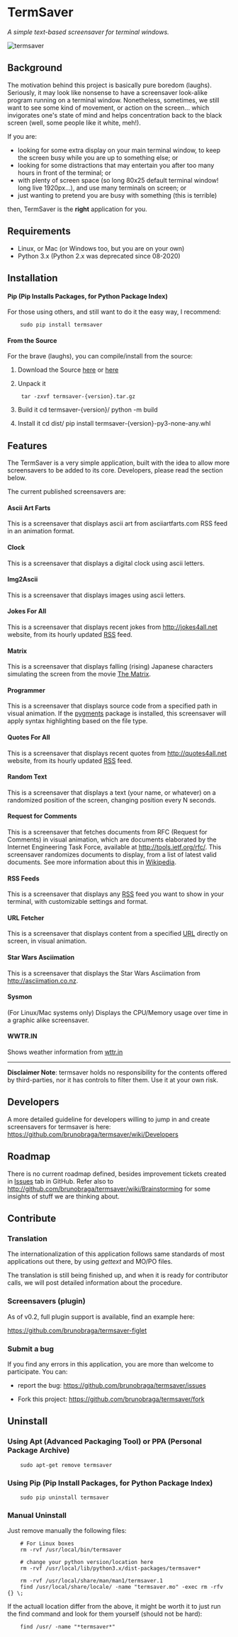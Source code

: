 <!-- 
###############################################################################
#
# file:     README.md
#
# Purpose:  holds basic information about termsaver application, 
#           in markdown format for GitHub.
#
# Note:     This file is part of Termsaver application, and should not be used
#           or executed separately.
#
###############################################################################
#
# Copyright 2012 Termsaver
#
# Licensed under the Apache License, Version 2.0 (the "License"); you may
# not use this file except in compliance with the License. You may obtain
# a copy of the License at
#
#     http://www.apache.org/licenses/LICENSE-2.0
#
# Unless required by applicable law or agreed to in writing, software
# distributed under the License is distributed on an "AS IS" BASIS, WITHOUT
# WARRANTIES OR CONDITIONS OF ANY KIND, either express or implied. See the
# License for the specific language governing permissions and limitations
# under the License.
#
###############################################################################
-->

TermSaver
=========

*A simple text-based screensaver for terminal windows.*

![termsaver](https://github.com/brunobraga/termsaver/raw/master/extras/termsaver-main_medium.jpeg)


Background
----------

The motivation behind this project is basically pure boredom (laughs). 
Seriously, it may look like nonsense to have a screensaver look-alike program
running on a terminal window. Nonetheless, sometimes, we still want to see some
kind of movement, or action on the screen... which invigorates one's state of
mind and helps concentration back to the black screen (well, some people like 
it white, meh!).

If you are:

  * looking for some extra display on your main terminal window, to keep the 
    screen busy while you are up to something else; or
  * looking for some distractions that may entertain you after too many hours
    in front of the terminal; or
  * with plenty of screen space (so long 80x25 default terminal window! long 
    live 1920px...), and use many terminals on screen; or
  * just wanting to pretend you are busy with something (this is terrible)

then, TermSaver is the **right** application for you.


Requirements
------------

  * Linux, or Mac (or Windows too, but you are on your own)
  * Python 3.x (Python 2.x was deprecated since 08-2020)


Installation
------------
#### Pip (Pip Installs Packages, for Python Package Index)

For those using others, and still want to do it the easy way, I recommend:

        sudo pip install termsaver


#### From the Source

For the brave (laughs), you can compile/install from the source:

1. Download the Source 
[here](http://pypi.python.org/pypi/termsaver/) or [here](https://github.com/brunobraga/termsaver/)

2. Unpack it
     
        tar -zxvf termsaver-{version}.tar.gz

3. Build it
        cd termsaver-{version}/
        python -m build

3. Install it
        cd dist/
        pip install termsaver-{version}-py3-none-any.whl


Features
--------

The TermSaver is a very simple application, built with the idea to allow more 
screensavers to be added to its core. Developers, please read the section below. 

The current published screensavers are:


#### Ascii Art Farts

This is a screensaver that displays ascii art from asciiartfarts.com 
RSS feed in an animation format. 


#### Clock

This is a screensaver that displays a digital clock using ascii letters.


#### Img2Ascii

This is a screensaver that displays images using ascii letters.


#### Jokes For All

This is a screensaver that displays recent jokes from <http://jokes4all.net>
website, from its hourly updated [RSS](http://en.wikipedia.org/wiki/RSS) feed.


#### Matrix

This is a screensaver that displays falling (rising) Japanese characters
simulating the screen from the movie 
[The Matrix](http://en.wikipedia.org/wiki/The_Matrix).


#### Programmer

This is a screensaver that displays source code from a specified path in
visual animation. If the [pygments](https://pygments.org/) package is installed, this screensaver
will apply syntax highlighting based on the file type.

#### Quotes For All

This is a screensaver that displays recent quotes from <http://quotes4all.net>
website, from its hourly updated [RSS](http://en.wikipedia.org/wiki/RSS) feed.


#### Random Text

This is a screensaver that displays a text (your name, or whatever) on a 
 randomized position of the screen, changing position every N seconds.


#### Request for Comments

This is a screensaver that fetches documents from RFC (Request for Comments)
in visual animation, which are documents elaborated by the  Internet 
Engineering Task Force, available at <http://tools.ietf.org/rfc/>. This 
screensaver randomizes documents to display, from a list of latest valid
documents. See more information about this in 
[Wikipedia](http://en.wikipedia.org/wiki/Request_for_Comments).


#### RSS Feeds

This is a screensaver that displays any 
[RSS](http://en.wikipedia.org/wiki/RSS) feed you want to show in your
terminal, with customizable settings and format.


#### URL Fetcher

This is a screensaver that displays content from a specified 
[URL](http://en.wikipedia.org/wiki/Uniform_resource_locator) directly
on screen, in visual animation.


#### Star Wars Asciimation

This is a screensaver that displays the Star Wars Asciimation from
<http://asciimation.co.nz>.


#### Sysmon

(For Linux/Mac systems only) Displays the CPU/Memory usage over time in a graphic
alike screensaver.

#### WWTR.IN

Shows weather information from [wttr.in](https://www.wttr.in/)

 - - -

**Disclaimer Note**: termsaver holds no responsibility for the contents offered 
by third-parties, nor it has controls to filter them. Use it at your own risk.


Developers
----------

A more detailed guideline for developers willing to jump in and create 
screensavers for termsaver is here: <https://github.com/brunobraga/termsaver/wiki/Developers>


Roadmap
-------

There is no current roadmap defined, besides improvement tickets created in
[Issues](https://github.com/brunobraga/termsaver/issues) tab in GitHub.
Refer also to <http://github.com/brunobraga/termsaver/wiki/Brainstorming> for
some insights of stuff we are thinking about.

Contribute
----------

### Translation

The internationalization of this application follows same standards of most
applications out there, by using *gettext* and MO/PO files.

The translation is still being finished up, and when it is ready for 
contributor calls, we will post detailed information about the procedure.


### Screensavers (plugin)

As of v0.2, full plugin support is available, find an example here:

https://github.com/brunobraga/termsaver-figlet


### Submit a bug

If you find any errors in this application, you are more than welcome to 
participate. You can:

* report the bug: <https://github.com/brunobraga/termsaver/issues>

* Fork this project: <https://github.com/brunobraga/termsaver/fork>
    
Uninstall
----------

### Using Apt (Advanced Packaging Tool) or PPA (Personal Package Archive)

        sudo apt-get remove termsaver


### Using Pip (Pip Install Packages, for Python Package Index)

        sudo pip uninstall termsaver


### Manual Uninstall

Just remove manually the following files:

        # For Linux boxes
        rm -rvf /usr/local/bin/termsaver
        
        # change your python version/location here
        rm -rvf /usr/local/lib/python3.x/dist-packages/termsaver* 
        
        rm -rvf /usr/local/share/man/man1/termsaver.1 
        find /usr/local/share/locale/ -name "termsaver.mo" -exec rm -rfv {} \; 

If the actuall location differ from the above, it might be worth it to just
run the find command and look for them yourself (should not be hard):

        find /usr/ -name "*termsaver*" 
